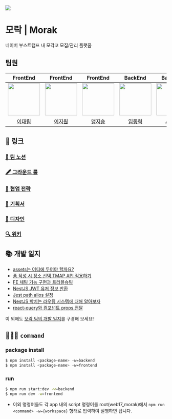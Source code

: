 
<img src='https://github.com/boostcampwm2023/web17_morak/assets/43867711/113814b6-0fc2-4ae0-adce-94238ecc2f6b' />

# 모락 | Morak

네이버 부스트캠프 내 모각코 모집/관리 플랫폼

## 팀원

|                                   FrontEnd                                   |                                   FrontEnd                                    |                                   FrontEnd                                   |                                   BackEnd                                    |                                   BackEnd                                    |
| :--------------------------------------------------------------------------: | :---------------------------------------------------------------------------: | :--------------------------------------------------------------------------: | :--------------------------------------------------------------------------: | :--------------------------------------------------------------------------: |
| <img src="https://avatars.githubusercontent.com/u/43867711?v=4" width="100"> | <img src="https://avatars.githubusercontent.com/u/110762136?v=4" width="100"> | <img src="https://avatars.githubusercontent.com/u/50646827?v=4" width="100"> | <img src="https://avatars.githubusercontent.com/u/77393976?v=4" width="100"> | <img src="https://avatars.githubusercontent.com/u/22430531?v=4" width="100"> |
|                    [이태림](https://github.com/ttaerrim)                     |                    [이지원](https://github.com/LEEJW1953)                     |                      [맹지승](https://github.com/js43o)                      |                   [임동혁](https://github.com/ldhbenecia)                    |                     [서지원](https://github.com/ccxz84)                      |

## 🔗 링크

### [📒 팀 노션](https://ttaerrim.notion.site/Morak-11ea873b5f3d4ac8b741bb933ee41170?pvs=4)

### [🖋️ 그라운드 룰](https://ttaerrim.notion.site/e55bfedb723443adb14dfa0e3910cc42?pvs=4)

### [🤝 협업 전략](https://ttaerrim.notion.site/223334009f4a4035a9eba6d584e18a4a?pvs=4)

### [📜 기획서](https://ttaerrim.notion.site/af66c77dc0f648ce9317a33a37510f24?pvs=4)

### [🎨 디자인](https://www.figma.com/file/ekdMdDQqhXwJBAf2bus6xJ/%EB%B6%80%EC%8A%A4%ED%8A%B8%EC%BA%A0%ED%94%84-%EB%AA%A8%EB%9D%BD?type=design&node-id=2-1066&mode=design&t=8trPIWAnQYrLKd6J-0)

### [🔍 위키](https://github.com/boostcampwm2023/web17_morak/wiki)

## 📚 개발 일지

- [assets는 어디에 두어야 할까요?](https://www.notion.so/assets-9b3e50f913cb4fdbabce2c0b5a06851f?pvs=21)
- [폼 작성 시 장소 선택 TMAP API 적용하기](https://www.notion.so/TMAP-API-1645d224b33d4f968ee81dca843bd8ae?pvs=21)
- [FE 채팅 기능 구현과 트러블슈팅](https://www.notion.so/FE-9c866a10d5754c81bf86850a881486ef?pvs=21)
- [NestJS JWT 유저 정보 반환](https://www.notion.so/NestJS-JWT-67f910a8f32140ccb43bf9d9622c8b84?pvs=21)
- [Jest path alios 설정](https://www.notion.so/Jest-path-alios-433965335b5845878257813e3e733cac?pvs=21)
- [NestJS 빡치는 라우팅 시스템에 대해 알아보자](https://www.notion.so/NestJS-f3d7e301dd5040d2950f423ca211ecae?pvs=21)
- [react-query와 컴포넌트 props 전달](https://www.notion.so/react-query-props-a86d59c0a6924b27b764e589df34af41?pvs=21)

이 외에도 [모락 팀의 개발 일지](https://www.notion.so/ttaerrim/50a6652038d04e61920dbf8faecb80db?v=5eec47d4350b45b8b10da4c1ec7dc5d6)를 구경해 보세요!

## 🧑🏻‍💻 `command`

### package install

```bash
$ npm install <package-name> -w=backend
$ npm install <package-name> -w=frontend
```

### run

```bash
$ npm run start:dev -w=backend
$ npm run dev -w=frontend
```

- 이외 명령어들도 각 app 내의 script 명령어를 root(web17_morak)에서  `npm run <command> -w={workspace}` 형태로 입력하여 실행하면 됩니다.
